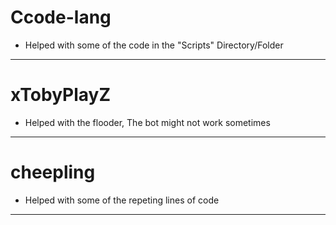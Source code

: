 # Ccode-lang
* Helped with some of the code in the "Scripts" Directory/Folder
---------------------------------------------------------------
# xTobyPlayZ
* Helped with the flooder, The bot might not work sometimes
---------------------------------------------------------------
# cheepling
* Helped with some of the repeting lines of code
---------------------------------------------------------------
